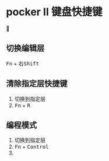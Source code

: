 # pocker II 键盘快捷键



## 切换编辑层

<kbd>Fn</kbd> + 右<kbd>Shift</kbd>

## 清除指定层快捷键

1. 切换到指定层
2. <kbd>Fn</kbd> + <kbd>R</kbd>

## 编程模式

1. 切换到指定层
2. <kbd>Fn</kbd> + <kbd>Control</kbd>
3.
